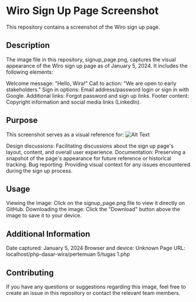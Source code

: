 # Wiro Sign Up Page Screenshot

This repository contains a screenshot of the Wiro sign up page.

## Description

The image file in this repository, signup_page.png, captures the visual appearance of the Wiro sign up page as of January 5, 2024. It includes the following elements:

Welcome message: "Hello, Wira!"
Call to action: "We are open to early stakeholders."
Sign in options: Email address/password login or sign in with Google.
Additional links: Forgot password and sign up links.
Footer content: Copyright information and social media links (LinkedIn).
## Purpose

This screenshot serves as a visual reference for:
![Alt Text]([URL_gambar]([http://localhost/php-dasar-wira/pertemuan_5/images/1.png](https://github.com/Wira07/php-dasar-wira/blob/master/pertemuan_5/images/Form%20Login.png?raw=true)))

Design discussions: Facilitating discussions about the sign up page's layout, content, and overall user experience.
Documentation: Preserving a snapshot of the page's appearance for future reference or historical tracking.
Bug reporting: Providing visual context for any issues encountered during the sign up process.
## Usage

Viewing the image: Click on the signup_page.png file to view it directly on GitHub.
Downloading the image: Click the "Download" button above the image to save it to your device.
## Additional Information

Date captured: January 5, 2024
Browser and device: Unknown
Page URL: localhost/php-dasar-wira/pertemuan 5/tugas 1.php
## Contributing

If you have any questions or suggestions regarding this image, feel free to create an issue in this repository or contact the relevant team members.
